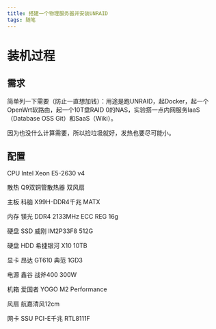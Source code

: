 ```yaml
---
title: 搭建一个物理服务器并安装UNRAID
tags: 随笔
---
```


<!--more-->

# 装机过程

## 需求

简单列一下需要（防止一直想加钱）：用途是跑UNRAID，起Docker，起一个OpenWrt软路由，起一个10T盘RAID 0的NAS，实验搭一点内网服务IaaS（Database OSS Git）和SaaS（Wiki）。

因为也没什么计算需要，所以捡垃圾就好，发热也要尽可能小。

## 配置

CPU Intel Xeon E5-2630 v4

散热 Q9双铜管散热器 双风扇

主板 科脑 X99H-DDR4千兆 MATX

内存 镁光 DDR4 2133MHz ECC REG 16g

硬盘 SSD 威刚 IM2P33F8 512G

硬盘 HDD 希捷银河 X10 10TB

显卡 昂达 GT610 典范 1GD3

电源 鑫谷 战斧400 300W

机箱 爱国者 YOGO M2 Performance

风扇 航嘉清风12cm

网卡 SSU PCI-E千兆 RTL8111F

